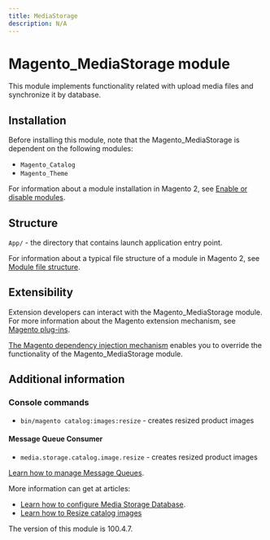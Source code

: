 ```yaml
---
title: MediaStorage
description: N/A
---
```


# Magento_MediaStorage module

This module implements functionality related with upload media files and synchronize it by database.

## Installation

Before installing this module, note that the Magento_MediaStorage is dependent on the following modules:

- `Magento_Catalog`
- `Magento_Theme`

For information about a module installation in Magento 2, see [Enable or disable modules](https://experienceleague.adobe.com/docs/commerce-operations/installation-guide/tutorials/manage-modules.html).

## Structure

`App/` - the directory that contains launch application entry point.

For information about a typical file structure of a module in Magento 2, see [Module file structure](https://developer.adobe.com/commerce/php/development/build/component-file-structure/#module-file-structure).

## Extensibility

Extension developers can interact with the Magento_MediaStorage module. For more information about the Magento extension mechanism, see [Magento plug-ins](https://developer.adobe.com/commerce/php/development/components/plugins/).

[The Magento dependency injection mechanism](https://developer.adobe.com/commerce/php/development/components/dependency-injection/) enables you to override the functionality of the Magento_MediaStorage module.

## Additional information

### Console commands

- `bin/magento catalog:images:resize` - creates resized product images

#### Message Queue Consumer

- `media.storage.catalog.image.resize` - creates resized product images

[Learn how to manage Message Queues](https://experienceleague.adobe.com/docs/commerce-operations/configuration-guide/message-queues/manage-message-queues.html).

More information can get at articles:

- [Learn how to configure Media Storage Database](https://experienceleague.adobe.com/en/docs/commerce-admin/content-design/wysiwyg/storage/media-storage-database).
- [Learn how to Resize catalog images](https://developer.adobe.com/commerce/frontend-core/guide/themes/configure/#resize-catalog-images)

<InlineAlert slots="text" />
The version of this module is 100.4.7.
